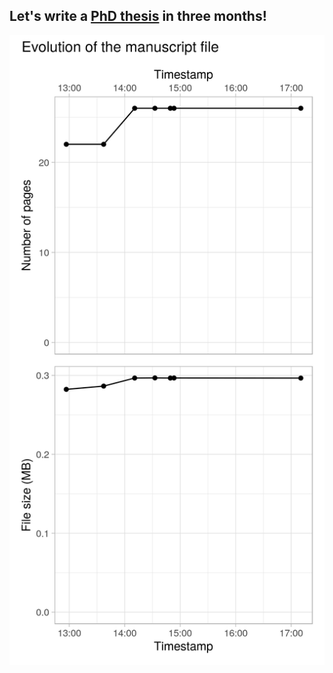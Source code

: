 ## Let's write a [PhD thesis](build/thesis.pdf) in three months!

![plot of the thesis evolution](build/evolution_plot.png)
